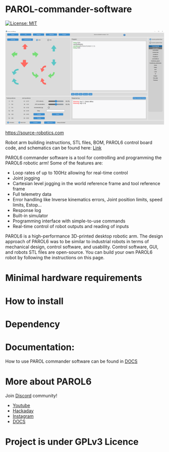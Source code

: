 # PAROL-commander-software
[![License: MIT](https://img.shields.io/badge/license-GPLv3-blue)](https://opensource.org/license/gpl-3-0/)

<img src="Images/screen_2.png" alt="drawing" width="700"/>

https://source-robotics.com

Robot arm building instructions, STL files, BOM, PAROL6 control board code, and schematics can be found here: [Link](https://github.com/PCrnjak/PAROL6-Desktop-robot-arm)

PAROL6 commander software is a tool for controlling and programming the PAROL6 robotic arm!
Some of the features are: <br />
* Loop rates of up to 100Hz allowing for real-time control
* Joint jogging
* Cartesian level jogging in the world reference frame and tool reference frame
* Full telemetry data
* Error handling like Inverse kinematics errors, Joint position limits, speed limits, Estop...
* Response log 
* Built-in simulator
* Programming interface with simple-to-use commands
* Real-time control of robot outputs and reading of inputs


PAROL6 is a high-performance 3D-printed desktop robotic arm. The design approach of PAROL6 was to be similar to industrial robots in terms of mechanical design, control software, and usability. Control software, GUI, and robots STL files are open-source. You can build your own PAROL6 robot by following the instructions on this page.

# Minimal hardware requirements

# How to install 

# Dependency

# Documentation:

How to use PAROL commander software can be found in [DOCS](https://source-robotics.github.io/PAROL-docs/)


# More about PAROL6
Join [Discord](https://discord.com/invite/prjUvjmGpZ ) community!
- [Youtube](https://www.youtube.com/channel/UCp3sDRwVkbm7b2M-2qwf5aQ)
- [Hackaday](https://hackaday.io/project/167247-faze4-robotic-arm)
- [Instagram](https://www.instagram.com/5arcrnjak/)
- [DOCS](https://source-robotics.github.io/PAROL-docs/)



# Project is under GPLv3 Licence

